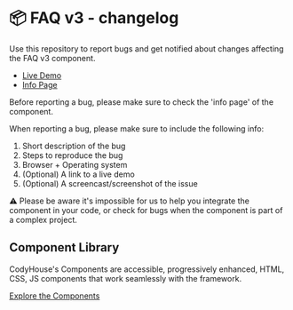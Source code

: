 # 📦 FAQ v3 - changelog

Use this repository to report bugs and get notified about changes affecting the FAQ v3 component.

- [Live Demo](https://codyhouse.co/ds/components/app/faq-v3)
- [Info Page](https://codyhouse.co/ds/components/info/faq-v3)

Before reporting a bug, please make sure to check the 'info page' of the component. 

When reporting a bug, please make sure to include the following info:

1. Short description of the bug
2. Steps to reproduce the bug
3. Browser + Operating system
4. (Optional) A link to a live demo
5. (Optional) A screencast/screenshot of the issue

⚠️ Please be aware it's impossible for us to help you integrate the component in your code, or check for bugs when the component is part of a complex project.

## Component Library

CodyHouse's Components are accessible, progressively enhanced, HTML, CSS, JS components that work seamlessly with the framework.

[Explore the Components](https://codyhouse.co/ds/components)
